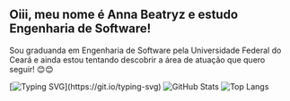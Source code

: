 ## Oiii, meu nome é Anna Beatryz e estudo Engenharia de Software!
Sou graduanda em Engenharia de Software pela Universidade Federal do Ceará e ainda estou tentando descobrir a área de atuação que quero seguir! 😊😊

[![Typing SVG](https://readme-typing-svg.herokuapp.com?color=%2336BCF7&lines=Hello+World!;Bem-vindo+ao+meu+perfil+👋;Eu+sou+apaixonada+por+tecnologia!)](https://git.io/typing-svg)
![GitHub Stats](https://github-readme-stats.vercel.app/api?username=beatryzarruda&show_icons=true&theme=radical&count_private=true&hide=issues) ![Top Langs](https://github-readme-stats.vercel.app/api/top-langs/?username=beatryzarruda&layout=compact&theme=radical)

